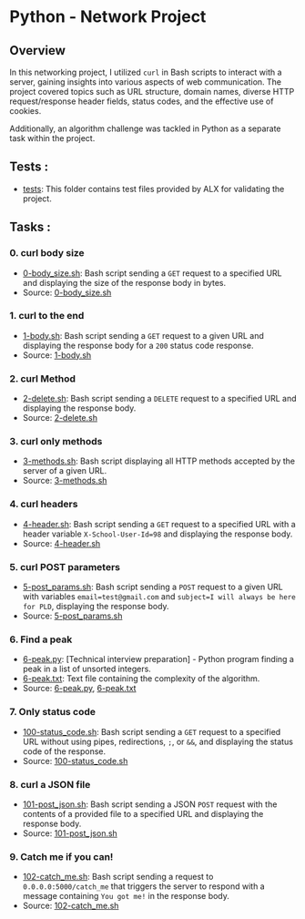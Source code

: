 # Python - Network Project

## Overview
In this networking project, I utilized `curl` in Bash scripts to interact with a server, gaining insights into various aspects of web communication. The project covered topics such as URL structure, domain names, diverse HTTP request/response header fields, status codes, and the effective use of cookies.

Additionally, an algorithm challenge was tackled in Python as a separate task within the project.

## Tests :

* [tests](./tests): This folder contains test files provided by ALX for validating the project.

## Tasks :

### 0. curl body size
* [0-body_size.sh](./0-body_size.sh): Bash script sending a `GET` request to a specified URL and displaying the size of the response body in bytes.
* Source: [0-body_size.sh](./0-body_size.sh)

### 1. curl to the end
* [1-body.sh](./1-body.sh): Bash script sending a `GET` request to a given URL and displaying the response body for a `200` status code response.
* Source: [1-body.sh](./1-body.sh)

### 2. curl Method
* [2-delete.sh](./2-delete.sh): Bash script sending a `DELETE` request to a specified URL and displaying the response body.
* Source: [2-delete.sh](./2-delete.sh)

### 3. curl only methods
* [3-methods.sh](./3-methods.sh): Bash script displaying all HTTP methods accepted by the server of a given URL.
* Source: [3-methods.sh](./3-methods.sh)

### 4. curl headers
* [4-header.sh](./4-header.sh): Bash script sending a `GET` request to a specified URL with a header variable `X-School-User-Id=98` and displaying the response body.
* Source: [4-header.sh](./4-header.sh)

### 5. curl POST parameters
* [5-post_params.sh](./5-post_params.sh): Bash script sending a `POST` request to a given URL with variables `email=test@gmail.com` and `subject=I will always be here for PLD`, displaying the response body.
* Source: [5-post_params.sh](./5-post_params.sh)

### 6. Find a peak
* [6-peak.py](./6-peak.py): [Technical interview preparation] - Python program finding a peak in a list of unsorted integers.
* [6-peak.txt](./6-peak.txt): Text file containing the complexity of the algorithm.
* Source: [6-peak.py](./6-peak.py), [6-peak.txt](./6-peak.txt)

### 7. Only status code
* [100-status_code.sh](./100-status_code.sh): Bash script sending a `GET` request to a specified URL without using pipes, redirections, `;`, or `&&`, and displaying the status code of the response.
* Source: [100-status_code.sh](./100-status_code.sh)

### 8. curl a JSON file
* [101-post_json.sh](./101-post_json.sh): Bash script sending a JSON `POST` request with the contents of a provided file to a specified URL and displaying the response body.
* Source: [101-post_json.sh](./101-post_json.sh)

### 9. Catch me if you can!
* [102-catch_me.sh](./102-catch_me.sh): Bash script sending a request to `0.0.0.0:5000/catch_me` that triggers the server to respond with a message containing `You got me!` in the response body.
* Source: [102-catch_me.sh](./102-catch_me.sh)
